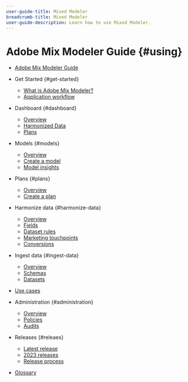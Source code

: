 ```yaml
---
user-guide-title: Mixed Modeler
breadcrumb-title: Mixed Modeler
user-guide-description: Learn how to use Mixed Modeler.
---
```


# Adobe Mix Modeler Guide {#using}

+ [Adobe Mix Modeler Guide](overview.md)

+ Get Started {#get-started}
  + [What is Adobe Mix Modeler?](get-started/about.md)
  + [Application workflow](get-started/workflow.md)

+ Dashboard {#dashboard}
  + [Overview](dashboard/overview.md)
  + [Harmonized Data](dashboard/harmonized-data.md)
  + [Plans](dashboard/plans.md)

+ Models {#models}
  + [Overview](models/overview.md)
  + [Create a model](models/create.md)
  + [Model insights](models/insights.md)
  
+ Plans {#plans}
  + [Overview](plans/overview.md)
  + [Create a plan](plans/create.md)
  
+ Harmonize data {#harmonize-data}
  + [Overview](harmonize-data/overview.md)
  + [Fields](harmonize-data/fields.md)
  + [Dataset rules](harmonize-data/dataset-rules.md)
  + [Marketing touchpoints](harmonize-data/marketing-touchpoints.md)
  + [Conversions](harmonize-data/conversions.md)

+ Ingest data {#ingest-data}
  + [Overview](ingest-data/overview.md)
  + [Schemas](ingest-data/schemas.md)
  + [Datasets](ingest-data/datasets.md)

+ [Use cases](use-cases.md)

+ Administration {#administration}
  + [Overview](administration/overview.md)
  + [Policies](administration/policies.md)
  + [Audits](administration/audits.md)

+ Releases {#releaes}
  + [Latest release](releases/latest.md)
  + [2023 releases](releases/2023.md)
  + [Release process](releases/releases.md)

+ [Glossary](glossary.md)

